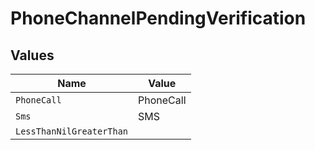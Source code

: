# PhoneChannelPendingVerification


## Values

| Name                     | Value                    |
| ------------------------ | ------------------------ |
| `PhoneCall`              | PhoneCall                |
| `Sms`                    | SMS                      |
| `LessThanNilGreaterThan` | <nil>                    |